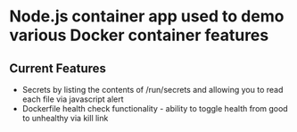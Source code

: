
# Node.js container app used to demo various Docker container features

## Current Features
* Secrets by listing the contents of /run/secrets and allowing you to read each file via javascript alert
* Dockerfile health check functionality - ability to toggle health from good to unhealthy via kill link

